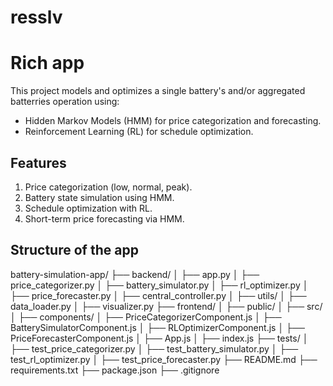 # resslv
# Rich app

This project models and optimizes a single battery's and/or aggregated batterries operation using:
- Hidden Markov Models (HMM) for price categorization and forecasting.
- Reinforcement Learning (RL) for schedule optimization.

## Features
1. Price categorization (low, normal, peak).
2. Battery state simulation using HMM.
3. Schedule optimization with RL.
4. Short-term price forecasting via HMM.

## Structure of the app 

battery-simulation-app/
├── backend/
│   ├── app.py
│   ├── price_categorizer.py
│   ├── battery_simulator.py
│   ├── rl_optimizer.py
│   ├── price_forecaster.py
│   ├── central_controller.py
│   ├── utils/
│       ├── data_loader.py
│       ├── visualizer.py
├── frontend/
│   ├── public/
│   ├── src/
│       ├── components/
│           ├── PriceCategorizerComponent.js
│           ├── BatterySimulatorComponent.js
│           ├── RLOptimizerComponent.js
│           ├── PriceForecasterComponent.js
│       ├── App.js
│       ├── index.js
├── tests/
│   ├── test_price_categorizer.py
│   ├── test_battery_simulator.py
│   ├── test_rl_optimizer.py
│   ├── test_price_forecaster.py
├── README.md
├── requirements.txt
├── package.json
├── .gitignore




